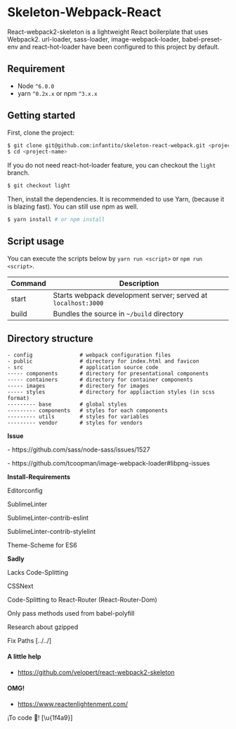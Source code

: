 # Skeleton-Webpack-React

React-webpack2-skeleton is a lightweight React boilerplate that uses Webpack2. url-loader, sass-loader, image-webpack-loader, babel-preset-env and react-hot-loader have been configured to this project by default.

## Requirement

- Node `^6.0.0`
- yarn `^0.2x.x` or npm `^3.x.x` 

## Getting started

First, clone the project:

```bash
$ git clone git@github.com:infantito/skeleton-react-webpack.git <project-name>
$ cd <project-name>
```

If you do not need react-hot-loader feature, you can checkout the `light` branch.
```bash
$ git checkout light
```

Then, install the dependencies. It is recommended to use Yarn, (because it is blazing fast). You can still use npm as well.

```bash
$ yarn install # or npm install
```

## Script usage

You can execute the scripts below by `yarn run <script>` or `npm run <script>`.

| Command | Description                                                   |
|---------|---------------------------------------------------------------|
| start   | Starts webpack development server; served at `localhost:3000` |
| build   | Bundles the source in `~/build` directory                     |

## Directory structure

```
- config               # webpack configuration files
- public               # directory for index.html and favicon
- src                  # application source code 
----- components       # directory for presentational components
----- containers       # directory for container components
----- images           # directory for images
----- styles           # directory for appliaction styles (in scss format)
--------- base         # global styles
--------- components   # styles for each components
--------- utils        # styles for variables
--------- vendor       # styles for vendors
```

<summary><strong>Issue</strong></summary>
<p>- https://github.com/sass/node-sass/issues/1527</p>
<p>- https://github.com/tcoopman/image-webpack-loader#libpng-issues</p>

<summary><strong>Install-Requirements</strong></summary>
<p>Editorconfig</p>
<p>SublimeLinter</p>
<p>SublimeLinter-contrib-eslint</p>
<p>SublimeLinter-contrib-stylelint</p>
<p>Theme-Scheme for ES6</p>

<summary><strong>Sadly</strong></summary>

<p>Lacks Code-Splitting</p>
<p>CSSNext</p>
<p>Code-Splitting to React-Router (React-Router-Dom)</p>
<p>Only pass methods used from babel-polyfill</p>
<p>Research about gzipped</p>
<p>Fix Paths [../../]</p>

#### A little help
* https://github.com/velopert/react-webpack2-skeleton

#### OMG!
* https://www.reactenlightenment.com/

<p>¡To code 💩! [\u{1f4a9}]</p>
